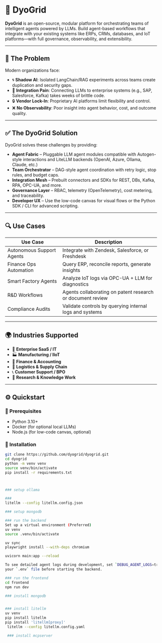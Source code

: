 # 🧠 DyoGrid

**DyoGrid** is an open-source, modular platform for orchestrating teams of intelligent agents powered by LLMs. Build agent-based workflows that integrate with your existing systems like ERPs, CRMs, databases, and IoT platforms—with full governance, observability, and extensibility.

---

## 🚨 The Problem

Modern organizations face:

- 🌀 **Shadow AI**: Isolated LangChain/RAG experiments across teams create duplication and security gaps.
- 🔌 **Integration Pain**: Connecting LLMs to enterprise systems (e.g., SAP, Salesforce, Kafka) takes weeks of brittle code.
- 🔒 **Vendor Lock-In**: Proprietary AI platforms limit flexibility and control.
- ❌ **No Observability**: Poor insight into agent behavior, cost, and outcome quality.

---

## ✅ The DyoGrid Solution

DyoGrid solves these challenges by providing:

- **Agent Fabric** – Pluggable LLM agent modules compatible with Autogen-style interactions and LiteLLM backends (OpenAI, Azure, Ollama, Claude, etc.)
- **Team Orchestrator** – DAG-style agent coordination with retry logic, stop rules, and budget caps.
- **Integration Mesh** – Prebuilt connectors and SDKs for REST, DBs, Kafka, RPA, OPC-UA, and more.
- **Governance Layer** – RBAC, telemetry (OpenTelemetry), cost metering, and traceability.
- **Developer UX** – Use the low-code canvas for visual flows or the Python SDK / CLI for advanced scripting.

---

## 🔍 Use Cases

| Use Case                     | Description                                               |
|-----------------------------|-----------------------------------------------------------|
| Autonomous Support Agents   | Integrate with Zendesk, Salesforce, or Freshdesk          |
| Finance Ops Automation      | Query ERP, reconcile reports, generate insights           |
| Smart Factory Agents        | Analyze IoT logs via OPC-UA + LLM for diagnostics         |
| R&D Workflows               | Agents collaborating on patent research or document review|
| Compliance Audits           | Validate controls by querying internal logs and systems   |

---

## 🌍 Industries Supported

- 🏢 **Enterprise SaaS / IT**
- 🏭 **Manufacturing / IIoT**
- 🧾 **Finance & Accounting**
- 🚚 **Logistics & Supply Chain**
- 📞 **Customer Support / BPO**
- 🧠 **Research & Knowledge Work**

---

## ⚙️ Quickstart

### 🔧 Prerequisites

- Python 3.10+
- Docker (for optional local LLMs)
- Node.js (for low-code canvas, optional)

### 🚀 Installation

```bash
git clone https://github.com/dyogrid/dyogrid.git
cd dyogrid
python -m venv venv
source venv/bin/activate
pip install -r requirements.txt



### setup ollama

###
litellm --config litellm.config.json

### setup mongodb

### run the backend
Set up a virtual environment (Preferred)
uv venv
source .venv/bin/activate

uv sync
playwright install --with-deps chromium

uvicorn main:app --reload

To see detailed agent logs during development, set `DEBUG_AGENT_LOGS=true` in
your `.env` file before starting the backend.

### run the frontend
cd frontend
npm run dev

### install mongodb


### install litellm
uv venv
pip install litellm
pip install 'litellm[proxy]'
 litellm --config litellm.config.yaml

 ### install mcpserver
